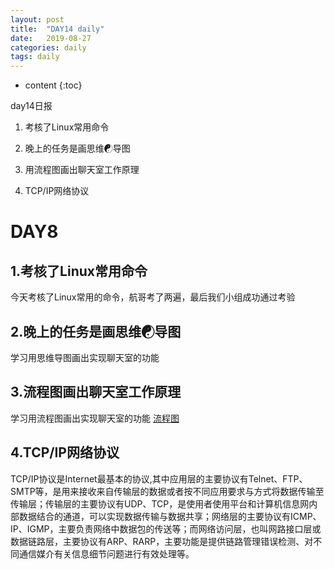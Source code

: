 ```yaml
---
layout: post
title:  "DAY14 daily"
date:   2019-08-27
categories: daily
tags: daily
---
```


* content
{:toc}

day14日报
1. 考核了Linux常用命令

2. 晚上的任务是画思维☯导图

3. 用流程图画出聊天室工作原理

4. TCP/IP网络协议



# DAY8

## 1.考核了Linux常用命令
今天考核了Linux常用的命令，航哥考了两遍，最后我们小组成功通过考验
## 2.晚上的任务是画思维☯导图
学习用思维导图画出实现聊天室的功能
## 3.流程图画出聊天室工作原理
学习用流程图画出实现聊天室的功能
[流程图](/assets/流程图.png)
## 4.TCP/IP网络协议
TCP/IP协议是Internet最基本的协议,其中应用层的主要协议有Telnet、FTP、SMTP等，是用来接收来自传输层的数据或者按不同应用要求与方式将数据传输至传输层；传输层的主要协议有UDP、TCP，是使用者使用平台和计算机信息网内部数据结合的通道，可以实现数据传输与数据共享；网络层的主要协议有ICMP、IP、IGMP，主要负责网络中数据包的传送等；而网络访问层，也叫网路接口层或数据链路层，主要协议有ARP、RARP，主要功能是提供链路管理错误检测、对不同通信媒介有关信息细节问题进行有效处理等。
